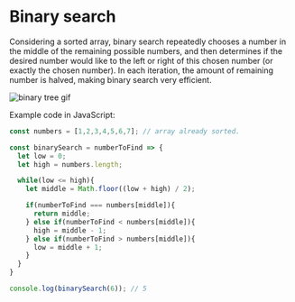 # Binary search

Considering a sorted array, binary search repeatedly chooses a number in the middle of the remaining possible numbers, and then determines if the desired number would like to the left or right of this chosen number (or exactly the chosen number).
In each iteration, the amount of remaining number is halved, making binary search very efficient.


![binary tree gif](https://ds055uzetaobb.cloudfront.net/image_optimizer/717403b1368376cb6f915e6b4beeb3a7ad54105e.gif)

Example code in JavaScript:

```javascript
const numbers = [1,2,3,4,5,6,7]; // array already sorted.

const binarySearch = numberToFind => {
  let low = 0;
  let high = numbers.length;

  while(low <= high){
    let middle = Math.floor((low + high) / 2);

    if(numberToFind === numbers[middle]){
      return middle;
    } else if(numberToFind < numbers[middle]){
      high = middle - 1;
    } else if(numberToFind > numbers[middle]){
      low = middle + 1;
    }
  }
}

console.log(binarySearch(6)); // 5
```
